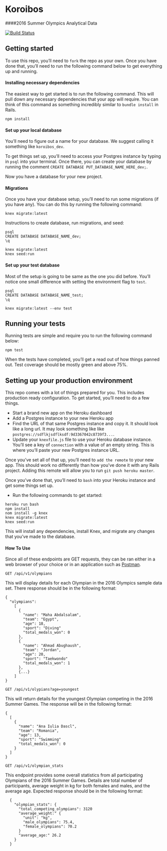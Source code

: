 # Koroibos

####2016 Summer Olympics Analytical Data

[![Build Status](https://travis-ci.com/turingschool-examples/all-your-base.svg?branch=master)](https://travis-ci.com/turingschool-examples/all-your-base)

## Getting started
To use this repo, you’ll need to `fork` the repo as your own. Once you have done that, you’ll need to run the following command below to get everything up and running. 

#### Installing necessary dependencies
The easiest way to get started is to run the following command. This will pull down any necessary dependencies that your app will require. You can think of this command as something incredibly similar to `bundle install` in Rails. 

`npm install`

#### Set up your local database
You’ll need to figure out a name for your database. We suggest calling it something like `koroibos_dev`.  

To get things set up, you’ll need to access your Postgres instance by typing in `psql` into your terminal. Once there, you can create your database by running the comment `CREATE DATABASE PUT_DATABASE_NAME_HERE_dev;`. 

Now you have a database for your new project.

#### Migrations
Once you have your database setup, you’ll need to run some migrations (if you have any). You can do this by running the following command: 

`knex migrate:latest`


Instructions to create database, run migrations, and seed: 
```
psql
CREATE DATABASE DATABASE_NAME_dev;
\q

knex migrate:latest
knex seed:run
```

#### Set up your test database
Most of the setup is going to be same as the one you did before. You’ll notice one small difference with setting the environment flag to `test`.  

```
psql
CREATE DATABASE DATABASE_NAME_test;
\q

knex migrate:latest --env test
```

## Running your tests
Running tests are simple and require you to run the following command below: 

`npm test`

When the tests have completed, you’ll get a read out of how things panned out. Test coverage should be mostly green and above 75%.

## Setting up your production environment
This repo comes with a lot of things prepared for you. This includes production ready configuration. To get started, you’ll need to do a few things. 

- Start a brand new app on the Heroku dashboard 
- Add a Postgres instance to your new Heroku app
- Find the URL of that same Postgres instance and copy it. It should look like a long url. It may look something like like `postgres://sdflkjsdflksdf:9d3367042c8739f3...`.
- Update your `knexfile.js` file to use your Heroku database instance. You’ll see a key of `connection` with a value of an empty string. This is where you’ll paste your new Postgres instance URL. 

Once you’ve set all of that up, you’ll need to `add the remote` to your new app. This should work no differently than how you’ve done it with any Rails project. Adding this remote will allow you to run `git push heroku master`. 

Once you’ve done that, you’ll need to `bash` into your Heroku instance and get some things set up. 

- Run the following commands to get started:
```
heroku run bash
npm install
nom install -g knex
knex migrate:latest
knex seed:run
```

This will install any dependencies, install Knex, and migrate any changes that you’ve made to the database. 

#### How To Use

Since all of these endpoints are GET requests, they can be ran either in a web browser of your choice or in an application such as [Postman](https://www.getpostman.com/downloads/).

`GET /api/v1/olympians`

This will display details for each Olympian in the 2016 Olympics sample data set. There response should be in the following format:

```
{
  "olympians":
    [
      {
        "name": "Maha Abdalsalam",
        "team": "Egypt",
        "age": 18,
        "sport": "Diving"
        "total_medals_won": 0
      },
      {
        "name": "Ahmad Abughaush",
        "team": "Jordan",
        "age": 20,
        "sport": "Taekwondo"
        "total_medals_won": 1
      },
      {...}
    ]
}
```

`GET /api/v1/olypians?age=youngest`

This will return details for the youngest Olympian competing in the 2016 Summer Games. The response will be in the following format:

```
{
  [
    {
      "name": "Ana Iulia Dascl",
      "team": "Romania",
      "age": 13,
      "sport": "Swimming"
      "total_medals_won": 0
    }
  ]
}
```

`GET /api/v1/olympian_stats`

This endpoint provides some overall statistics from all participating Olympians of the 2016 Summer Games. Details are total number of participants, average weight in kg for both females and males, and the average age. Expected response should be in the following format:

```
  {
    "olympian_stats": {
      "total_competing_olympians": 3120
      "average_weight:" {
        "unit": "kg",
        "male_olympians": 75.4,
        "female_olympians": 70.2
      }
      "average_age:" 26.2
    }
  }
```